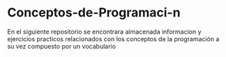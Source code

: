# Conceptos-de-Programaci-n
En el siguiente repositorio se encontrara almacenada informacion y ejercicios practicos relacionados con los conceptos de la programación a su vez compuesto por un vocabulario
